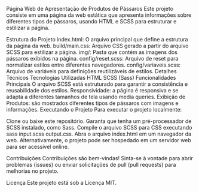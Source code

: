 Página Web de Apresentação de Produtos de Pássaros
Este projeto consiste em uma página da web estática que apresenta informações sobre diferentes tipos de pássaros, usando HTML e SCSS para estruturar e estilizar a página.

Estrutura do Projeto
index.html: O arquivo principal que define a estrutura da página da web.
build/main.css: Arquivo CSS gerado a partir do arquivo SCSS para estilizar a página.
img/: Pasta que contém as imagens dos pássaros exibidos na página.
config/reset.scss: Arquivo de reset para normalizar estilos entre diferentes navegadores.
config/variaveis.scss: Arquivo de variáveis para definições reutilizáveis de estilos.
Detalhes Técnicos
Tecnologias Utilizadas
HTML
SCSS (Sass)
Funcionalidades Principais
O arquivo SCSS está estruturado para garantir a consistência e reusabilidade dos estilos.
Responsividade: a página é responsiva e se adapta a diferentes tamanhos de tela usando media queries.
Exibição de Produtos: são mostrados diferentes tipos de pássaros com imagens e informações.
Executando o Projeto
Para executar o projeto localmente:

Clone ou baixe este repositório.
Garanta que tenha um pré-processador de SCSS instalado, como Sass.
Compile o arquivo SCSS para CSS executando sass input.scss output.css.
Abra o arquivo index.html em um navegador da web.
Alternativamente, o projeto pode ser hospedado em um servidor web para ser acessível online.

Contribuições
Contribuições são bem-vindas! Sinta-se à vontade para abrir problemas (issues) ou enviar solicitações de pull (pull requests) para melhorias no projeto.

Licença
Este projeto está sob a Licença MIT.